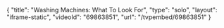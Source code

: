 {
    "title": "Washing Machines: What To Look For",
    "type": "solo",
    "layout": "iframe-static",
    "videoId": "69863851",
    "url": "\/tvpembed\/69863851"
}